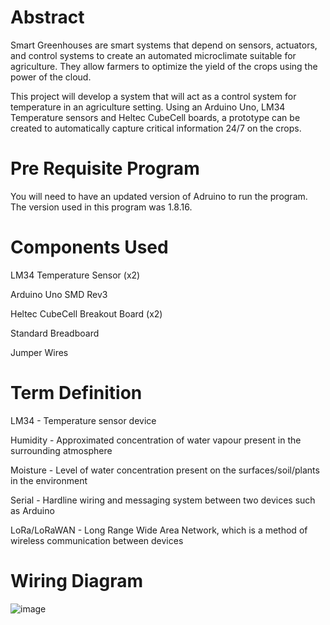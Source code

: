 # Abstract
Smart Greenhouses are smart systems that depend on sensors, actuators, and control systems to create an automated microclimate suitable for agriculture. They allow farmers to optimize the yield of the crops using the power of the cloud. 

This project will develop a system that will act as a control system for temperature in an agriculture setting. Using an Arduino Uno, LM34 Temperature sensors and Heltec CubeCell boards, a prototype can be created to automatically capture critical information 24/7 on the crops.

# Pre Requisite Program 
You will need to have an updated version of Adruino to run the program. The version used in this program was 1.8.16.

# Components Used
LM34 Temperature Sensor (x2)

Arduino Uno SMD Rev3

Heltec CubeCell Breakout Board (x2)

Standard Breadboard

Jumper Wires

# Term Definition 
LM34 - Temperature sensor device

Humidity - Approximated concentration of water vapour present in the surrounding atmosphere

Moisture - Level of water concentration present on the surfaces/soil/plants in the environment

Serial - Hardline wiring and messaging system between two devices such as Arduino

LoRa/LoRaWAN - Long Range Wide Area Network, which is a method of wireless communication between devices

# Wiring Diagram
![image](https://user-images.githubusercontent.com/95086857/143590443-54d07e6f-2ebd-4f6a-a59a-fb37ffbc6ac2.png)
